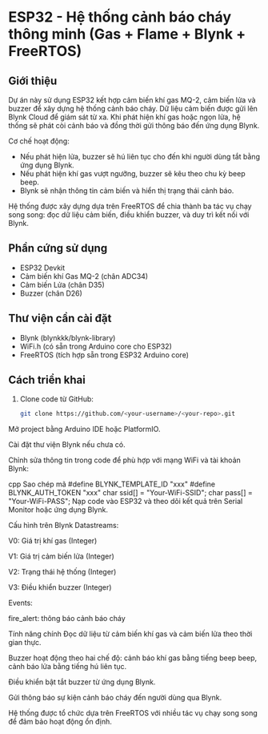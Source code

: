 # ESP32 - Hệ thống cảnh báo cháy thông minh (Gas + Flame + Blynk + FreeRTOS)

## Giới thiệu
Dự án này sử dụng ESP32 kết hợp cảm biến khí gas MQ-2, cảm biến lửa và buzzer để xây dựng hệ thống cảnh báo cháy. Dữ liệu cảm biến được gửi lên Blynk Cloud để giám sát từ xa. Khi phát hiện khí gas hoặc ngọn lửa, hệ thống sẽ phát còi cảnh báo và đồng thời gửi thông báo đến ứng dụng Blynk. 

Cơ chế hoạt động:
- Nếu phát hiện lửa, buzzer sẽ hú liên tục cho đến khi người dùng tắt bằng ứng dụng Blynk.  
- Nếu phát hiện khí gas vượt ngưỡng, buzzer sẽ kêu theo chu kỳ beep beep.  
- Blynk sẽ nhận thông tin cảm biến và hiển thị trạng thái cảnh báo.  

Hệ thống được xây dựng dựa trên FreeRTOS để chia thành ba tác vụ chạy song song: đọc dữ liệu cảm biến, điều khiển buzzer, và duy trì kết nối với Blynk.

## Phần cứng sử dụng
- ESP32 Devkit
- Cảm biến khí Gas MQ-2 (chân ADC34)
- Cảm biến Lửa (chân D35)
- Buzzer (chân D26)

## Thư viện cần cài đặt
- Blynk (blynkkk/blynk-library)
- WiFi.h (có sẵn trong Arduino core cho ESP32)
- FreeRTOS (tích hợp sẵn trong ESP32 Arduino core)

## Cách triển khai
1. Clone code từ GitHub:
   ```bash
   git clone https://github.com/<your-username>/<your-repo>.git
Mở project bằng Arduino IDE hoặc PlatformIO.

Cài đặt thư viện Blynk nếu chưa có.

Chỉnh sửa thông tin trong code để phù hợp với mạng WiFi và tài khoản Blynk:

cpp
Sao chép mã
#define BLYNK_TEMPLATE_ID "xxx"
#define BLYNK_AUTH_TOKEN  "xxx"
char ssid[] = "Your-WiFi-SSID";
char pass[] = "Your-WiFi-PASS";
Nạp code vào ESP32 và theo dõi kết quả trên Serial Monitor hoặc ứng dụng Blynk.

Cấu hình trên Blynk
Datastreams:

V0: Giá trị khí gas (Integer)

V1: Giá trị cảm biến lửa (Integer)

V2: Trạng thái hệ thống (Integer)

V3: Điều khiển buzzer (Integer)

Events:

fire_alert: thông báo cảnh báo cháy

Tính năng chính
Đọc dữ liệu từ cảm biến khí gas và cảm biến lửa theo thời gian thực.

Buzzer hoạt động theo hai chế độ: cảnh báo khí gas bằng tiếng beep beep, cảnh báo lửa bằng tiếng hú liên tục.

Điều khiển bật tắt buzzer từ ứng dụng Blynk.

Gửi thông báo sự kiện cảnh báo cháy đến người dùng qua Blynk.

Hệ thống được tổ chức dựa trên FreeRTOS với nhiều tác vụ chạy song song để đảm bảo hoạt động ổn định.
